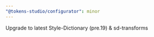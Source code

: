 ```yaml
---
"@tokens-studio/configurator": minor
---
```


Upgrade to latest Style-Dictionary (pre.19) & sd-transforms
